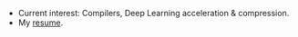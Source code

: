 - Current interest: Compilers, Deep Learning acceleration & compression.
- My [resume](https://drive.google.com/file/d/1g9cvSiMRyGKL0q1ltg6_YDEDUYQm2w5h/view?usp=sharing).
